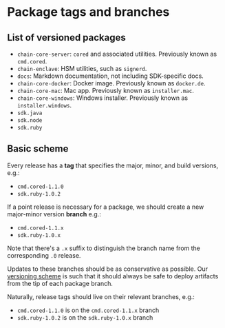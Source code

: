 # Package tags and branches

## List of versioned packages

- `chain-core-server`: `cored` and associated utilities. Previously known as `cmd.cored`.
- `chain-enclave`: HSM utilities, such as `signerd`.
- `docs`: Markdown documentation, not including SDK-specific docs.
- `chain-core-docker`: Docker image. Previously known as `docker.de`.
- `chain-core-mac`: Mac app. Previously known as `installer.mac`.
- `chain-core-windows`: Windows installer. Previously known as `installer.windows`.
- `sdk.java`
- `sdk.node`
- `sdk.ruby`

## Basic scheme

Every release has a **tag** that specifies the major, minor, and build versions, e.g.:

- `cmd.cored-1.1.0`
- `sdk.ruby-1.0.2`

If a point release is necessary for a package, we should create a new major-minor version **branch** e.g.:

- `cmd.cored-1.1.x`
- `sdk.ruby-1.0.x`

Note that there's a `.x` suffix to distinguish the branch name from the corresponding `.0` release.

Updates to these branches should be as conservative as possible.  Our [versioning scheme](../core/reference/versioning.md) is such that it should always be safe to deploy artifacts from the tip of each package branch.

Naturally, release tags should live on their relevant branches, e.g.:

- `cmd.cored-1.1.0` is on the `cmd.cored-1.1.x` branch
- `sdk.ruby-1.0.2` is on the `sdk.ruby-1.0.x` branch
